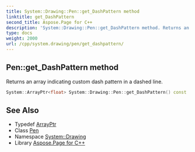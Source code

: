 ```yaml
---
title: System::Drawing::Pen::get_DashPattern method
linktitle: get_DashPattern
second_title: Aspose.Page for C++
description: 'System::Drawing::Pen::get_DashPattern method. Returns an array indicating custom dash pattern in a dashed line in C++.'
type: docs
weight: 2000
url: /cpp/system.drawing/pen/get_dashpattern/
---
```

## Pen::get_DashPattern method


Returns an array indicating custom dash pattern in a dashed line.

```cpp
System::ArrayPtr<float> System::Drawing::Pen::get_DashPattern() const
```

## See Also

* Typedef [ArrayPtr](../../../system/arrayptr/)
* Class [Pen](../)
* Namespace [System::Drawing](../../)
* Library [Aspose.Page for C++](../../../)

